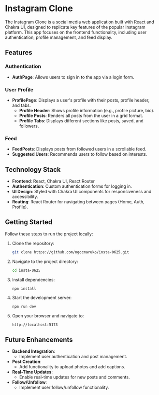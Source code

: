 # Instagram Clone

The Instagram Clone is a social media web application built with React and Chakra UI, designed to replicate key features of the popular Instagram platform. This app focuses on the frontend functionality, including user authentication, profile management, and feed display.

## Features

### Authentication
- **AuthPage**: Allows users to sign in to the app via a login form.

### User Profile
- **ProfilePage**: Displays a user's profile with their posts, profile header, and tabs.
  - **Profile Header**: Shows profile information (e.g., profile picture, bio).
  - **Profile Posts**: Renders all posts from the user in a grid format.
  - **Profile Tabs**: Displays different sections like posts, saved, and followers.

### Feed
- **FeedPosts**: Displays posts from followed users in a scrollable feed.
- **Suggested Users**: Recommends users to follow based on interests.

## Technology Stack

- **Frontend**: React, Chakra UI, React Router
- **Authentication**: Custom authentication forms for logging in.
- **UI Design**: Styled with Chakra UI components for responsiveness and accessibility.
- **Routing**: React Router for navigating between pages (Home, Auth, Profile).

## Getting Started

Follow these steps to run the project locally:

1. Clone the repository:
   ```bash
   git clone https://github.com/ngocmaruko/insta-0625.git
   ```

2. Navigate to the project directory:
   ```bash
   cd insta-0625
   ```

3. Install dependencies:
   ```bash
   npm install
   ```

4. Start the development server:
   ```bash
   npm run dev
   ```

5. Open your browser and navigate to:
   ```
   http://localhost:5173
   ```

## Future Enhancements

- **Backend Integration**:
  - Implement user authentication and post management.
- **Post Creation**:
  - Add functionality to upload photos and add captions.
- **Real-Time Updates**:
  - Enable real-time updates for new posts and comments.
- **Follow/Unfollow**:
  - Implement user follow/unfollow functionality.
